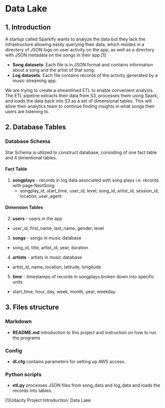 # Data Lake

## 1. Introduction
A startup called Sparkify wants to analyze the data but they lack the infrastructure allowing easily querying their data, which resides in a directory of JSON logs on user activity on the app, as well as a directory with JSON metadata on the songs in their app.[1]

- **Song datasets**: Each file is in JSON format and contains information about a song and the artist of that song.
- **Log datasets**: Each file contains records of the activity generated by a music streaming app.

We are trying to create a streamlined ETL to enable convenient analysis. The ETL pipeline extracts their data from S3, processes them using Spark, and loads the data back into S3 as a set of dimensional tables. This will allow their analytics team to continue finding insights in what songs their users are listening to.
## 2. Database Tables
### Database Schema
Star Schema is utilized to construct database, consisting of one fact table and 4 dimentional tables.


#### Fact Table
1. **songplays** - records in log data associated with song plays i.e. records with page NextSong
    - songplay_id, start_time, user_id, level, song_id, artist_id, session_id, location, user_agent

#### Dimension Tables
2. **users** - users in the app
- user_id, first_name, last_name, gender, level

3. **songs** - songs in music database
- song_id, title, artist_id, year, duration

4. **artists** - artists in music database
- artist_id, name, location, latitude, longitude

5. **time** - timestamps of records in songplays broken down into specific units
- start_time, hour, day, week, month, year, weekday


## 3. Files structure
### Markdown
- **README.md** introduction to this project and instruction on how to run the programs

### Config
- **dl.cfg** contains parameters for setting up AWS access.

### Python scripts
- **etl.py** processes JSON files from song_data and log_data and loads the records into tables. 

[1]Udacity Project Introduction: Data Lake

